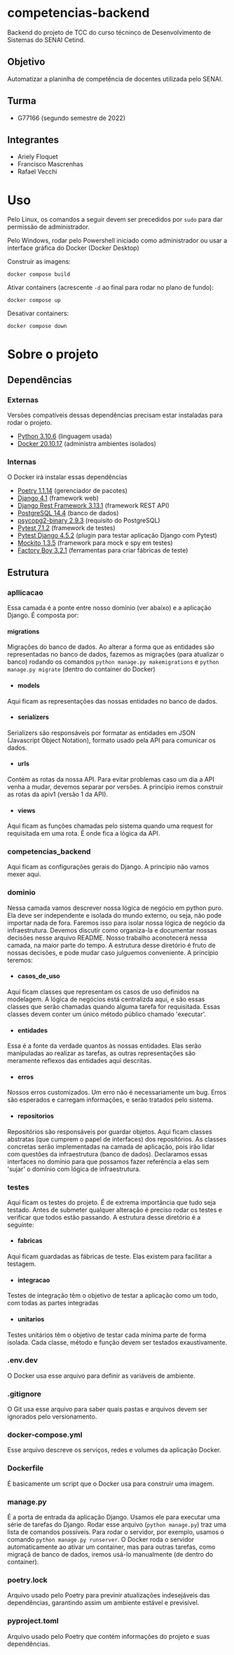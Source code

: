 # competencias-backend
Backend do projeto de TCC do curso técninco de Desenvolvimento de Sistemas do SENAI Cetind.

## Objetivo
Automatizar a planinlha de competência de docentes utilizada pelo SENAI.

## Turma
- G77166 (segundo semestre de 2022)

## Integrantes
- Ariely Floquet
- Francisco Mascrenhas
- Rafael Vecchi

# Uso
Pelo Linux, os comandos a seguir devem ser precedidos por `sudo` para dar
permissão de administrador. 

Pelo Windows, rodar pelo Powershell iniciado como administrador ou usar
a interface gráfica do Docker (Docker Desktop)

Construir as imagens:
```
docker compose build
```
Ativar containers (acrescente `-d` ao final para rodar no plano de fundo):
```
docker compose up
```
Desativar containers:
```
docker compose down
```

# Sobre o projeto
## Dependências
### Externas
Versões compatíveis dessas dependências precisam estar instaladas para rodar o projeto.
- [Python 3.10.6](https://python.org/downloads/release/python-3106/) (linguagem usada)
- [Docker 20.10.17](https://docs.docker.com/engine/release-notes/#201017) (administra ambientes isolados)

### Internas
O Docker irá instalar essas dependências
- [Poetry 1.1.14](https://python-poetry.org/blog/announcing-poetry-1.1.14/) (gerenciador de pacotes)
- [Django 4.1](https://docs.djangoproject.com/en/4.1/releases/4.1/) (framework web)
- [Django Rest Framework 3.13.1](https://www.django-rest-framework.org/community/release-notes/#313x-series) (framework REST API)
- [PostgreSQL 14.4](https://www.postgresql.org/docs/current/release-14-4.html) (banco de dados)
- [psycopg2-binary 2.9.3](https://pypi.org/project/psycopg2-binary/) (requisito do PostgreSQL) 
- [Pytest 7.1.2](https://docs.pytest.org/en/7.1.x/) (framework de testes)
- [Pytest Django 4.5.2](https://pytest-django.readthedocs.io/en/latest/) (plugin para testar aplicação Django com Pytest)
- [Mockito 1.3.5](https://pypi.org/project/mockito/) (framework para mock e spy em testes)
- [Factory Boy 3.2.1](https://factoryboy.readthedocs.io/en/stable/) (ferramentas para criar fábricas de teste)

## Estrutura
### apllicacao
Essa camada é a ponte entre nosso domínio (ver abaixo) e a aplicação Django. É composta por:

#### migrations
Migrações do banco de dados. Ao alterar a forma que as entidades são representadas 
no banco de dados, fazemos as migrações (para atualizar o banco) rodando os
comandos `python manage.py makemigrations` e `python manage.py migrate`
(dentro do container do Docker)

- #### models
Aqui ficam as representações das nossas entidades no banco de dados.

- #### serializers
Serializers são responsáveis por formatar as entidades em 
JSON (Javascript Object Notation), formato usado pela API para
comunicar os dados.
- #### urls
Contém as rotas da nossa API. Para evitar problemas caso um dia a
API venha a mudar, devemos separar por versões. A princípio iremos 
construir as rotas da apiv1 (versão 1 da API).
- #### views
Aqui ficam as funções chamadas pelo sistema quando uma request
for requisitada em uma rota. É onde fica a lógica da API.

### competencias_backend
Aqui ficam as configurações gerais do Django. A princípio não vamos mexer aqui.

### dominio
Nessa camada vamos descrever nossa lógica de negócio em python puro. Ela deve ser
independente e isolada do mundo externo, ou seja, não pode importar nada de fora.
Faremos isso para isolar nossa lógica de negócio da infraestrutura. Devemos discutir
como organiza-la e documentar nossas decisões nesse arquivo README. Nosso trabalho 
aconotecerá nessa camada, na maior parte do tempo. A estrutura desse diretório
é fruto de nossas decisões, e pode mudar caso julguemos conveniente. 
A princípio teremos:

- #### casos_de_uso
Aqui ficam classes que representam os casos de uso definidos na modelagem.
A lógica de negócios está centralizda aqui, e são essas classes que serão
chamadas quando alguma tarefa for requisitada. Essas classes devem conter
um único método público chamado 'executar'.

- #### entidades
Essa é a fonte da verdade quantos às nossas entidades. Elas serão manipuladas
ao realizar as tarefas, as outras representações são meramente reflexos das
entidades aqui descritas.

- #### erros
Nossos erros customizados. Um erro não é necessariamente um bug. Erros são
esperados e carregam informações, e serão tratados pelo sistema. 

- #### repositorios
Repositórios são responsáveis por guardar objetos. 
Aqui ficam classes abstratas (que cumprem o papel de interfaces) dos
repositórios. As classes concretas serão implementadas na camada de aplicação,
pois irão lidar com questões da infraestrutura (banco de dados). Declaramos
essas interfaces no domínio para que possamos fazer referência a elas sem
'sujar' o domínio com lógica de infraestrutura.

### testes
Aqui ficam os testes do projeto. É de extrema importância que tudo seja testado.
Antes de submeter qualquer alteração é preciso rodar os testes e verificar
que todos estão passando. A estrutura desse diretório é a seguinte:

- #### fabricas  
Aqui ficam guardadas as fábricas de teste. Elas existem para facilitar a testagem.

- #### integracao  
Testes de integração têm o objetivo de testar a aplicação como um todo, 
com todas as partes integradas

- #### unitarios
Testes unitários têm o objetivo de testar cada mínima parte de forma isolada.
Cada classe, método e função devem ser testados exaustivamente.

### .env.dev
O Docker usa esse arquivo para definir as variáveis de ambiente.

### .gitignore
O Git usa esse arquivo para saber quais pastas e arquivos devem ser ignorados 
pelo versionamento.

### docker-compose.yml
Esse arquivo descreve os serviços, redes e volumes da aplicação Docker.

### Dockerfile
É basicamente um script que o Docker usa para construir uma imagem.

### manage.py
É a porta de entrada da aplicação Django. Usamos ele para executar uma série de 
tarefas do Django. Rodar esse arquivo (`python manage.py`) traz uma lista de
comandos possíveis. Para rodar o servidor, por exemplo, usamos o comando 
`python manage.py runserver`. O Docker roda o servidor automaticamente ao
ativar um container, mas para outras tarefas, como migraçã de banco de dados,
iremos usá-lo manualmente (de dentro do container).

### poetry.lock
Arquivo usado pelo Poetry para previnir atualizações indesejáveis das dependências,
garantindo assim um ambiente estável e previsível.

### pyproject.toml
Arquivo usado pelo Poetry que contém informações do projeto e suas dependências.
